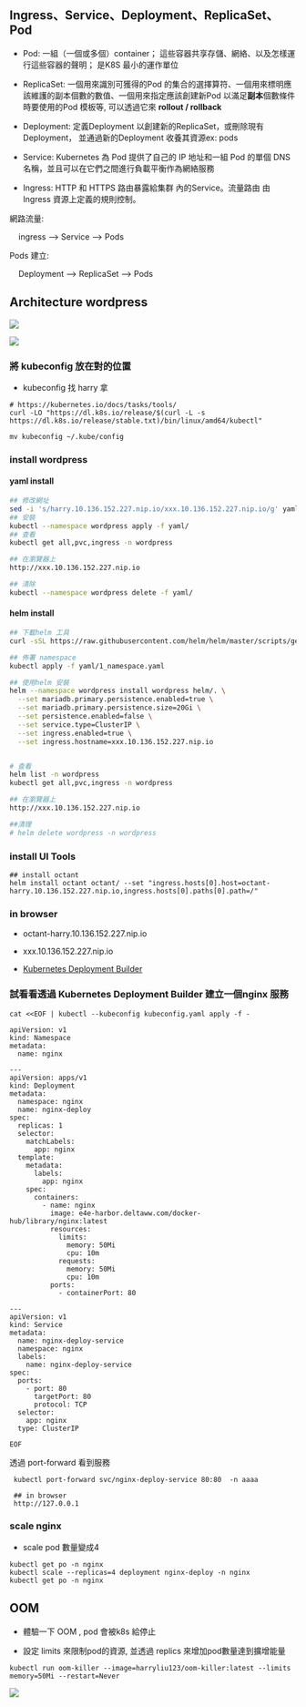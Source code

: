 ## Ingress、Service、Deployment、ReplicaSet、Pod

+ Pod: 一組（一個或多個）container； 這些容器共享存儲、網絡、以及怎樣運行這些容器的聲明； 是K8S 最小的運作單位

+ ReplicaSet: 一個用來識別可獲得的Pod 的集合的選擇算符、一個用來標明應該維護的副本個數的數值、一個用來指定應該創建新Pod 以滿足**副本**個數條件時要使用的Pod 模板等, 可以透過它來 **rollout / rollback**

+ Deployment: 定義Deployment 以創建新的ReplicaSet，或刪除現有Deployment， 並通過新的Deployment 收養其資源ex: pods

+ Service: Kubernetes 為 Pod 提供了自己的 IP 地址和一組 Pod 的單個 DNS 名稱，並且可以在它們之間進行負載平衡作為網絡服務

+ Ingress: HTTP 和 HTTPS 路由暴露給集群 內的Service。流量路由 由 Ingress 資源上定義的規則控制。

網路流量:

    ingress --> Service --> Pods

Pods 建立:

    Deployment --> ReplicaSet --> Pods

## Architecture wordpress

![](images\2022-04-07-11-57-58-image.png)

![](images\2022-04-07-12-54-53-image.png)

### 將 kubeconfig 放在對的位置

+ kubeconfig 找 harry 拿

```
# https://kubernetes.io/docs/tasks/tools/
curl -LO "https://dl.k8s.io/release/$(curl -L -s https://dl.k8s.io/release/stable.txt)/bin/linux/amd64/kubectl"

mv kubeconfig ~/.kube/config
```

### install wordpress

#### yaml install

```bash
## 修改網址
sed -i 's/harry.10.136.152.227.nip.io/xxx.10.136.152.227.nip.io/g' yaml/7_wordpress-ingress.yaml
## 安裝
kubectl --namespace wordpress apply -f yaml/
## 查看  
kubectl get all,pvc,ingress -n wordpress

## 在瀏覽器上
http://xxx.10.136.152.227.nip.io

## 清除
kubectl --namespace wordpress delete -f yaml/
```

#### helm install

```bash
## 下載helm 工具
curl -sSL https://raw.githubusercontent.com/helm/helm/master/scripts/get-helm-3 | bash

## 佈署 namespace 
kubectl apply -f yaml/1_namespace.yaml

## 使用helm 安裝
helm --namespace wordpress install wordpress helm/. \
  --set mariadb.primary.persistence.enabled=true \
  --set mariadb.primary.persistence.size=20Gi \
  --set persistence.enabled=false \
  --set service.type=ClusterIP \
  --set ingress.enabled=true \
  --set ingress.hostname=xxx.10.136.152.227.nip.io


# 查看
helm list -n wordpress
kubectl get all,pvc,ingress -n wordpress

## 在瀏覽器上
http://xxx.10.136.152.227.nip.io

##清理
# helm delete wordpress -n wordpress
```

### install UI Tools

```
## install octant 
helm install octant octant/ --set "ingress.hosts[0].host=octant-harry.10.136.152.227.nip.io,ingress.hosts[0].paths[0].path=/"
```

### in browser

+ octant-harry.10.136.152.227.nip.io

+ xxx.10.136.152.227.nip.io

+ [Kubernetes Deployment Builder](https://harryliu123.github.io/deployment/)

### 試看看透過 Kubernetes Deployment Builder 建立一個nginx 服務

```
cat <<EOF | kubectl --kubeconfig kubeconfig.yaml apply -f -

apiVersion: v1
kind: Namespace
metadata:
  name: nginx

---
apiVersion: apps/v1
kind: Deployment
metadata:
  namespace: nginx
  name: nginx-deploy
spec:
  replicas: 1
  selector:
    matchLabels:
      app: nginx
  template:
    metadata:
      labels:
        app: nginx
    spec:
      containers:
        - name: nginx
          image: e4e-harbor.deltaww.com/docker-hub/library/nginx:latest
          resources:
            limits:
              memory: 50Mi
              cpu: 10m
            requests:
              memory: 50Mi
              cpu: 10m
          ports:
            - containerPort: 80

---
apiVersion: v1
kind: Service
metadata:
  name: nginx-deploy-service
  namespace: nginx
  labels:
    name: nginx-deploy-service
spec:
  ports:
    - port: 80
      targetPort: 80
      protocol: TCP
  selector:
    app: nginx
  type: ClusterIP

EOF
```

透過 port-forward 看到服務

```
 kubectl port-forward svc/nginx-deploy-service 80:80  -n aaaa

 ## in browser
 http://127.0.0.1
```

### scale nginx

+ scale pod 數量變成4

```
kubectl get po -n nginx
kubectl scale --replicas=4 deployment nginx-deploy -n nginx
kubectl get po -n nginx
```

## OOM

+ 體驗一下 OOM , pod 會被k8s 給停止

+ 設定 limits 來限制pod的資源, 並透過 replics 來增加pod數量達到擴增能量

```
kubectl run oom-killer --image=harryliu123/oom-killer:latest --limits memory=50Mi --restart=Never 
```

![](images/2022-04-11-15-50-03-image.png)